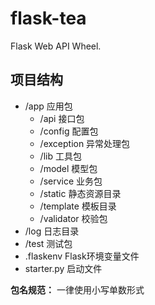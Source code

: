 # flask-tea
Flask Web API Wheel.

## 项目结构
- /app 应用包
  - /api 接口包
  - /config 配置包
  - /exception 异常处理包
  - /lib 工具包
  - /model 模型包
  - /service 业务包
  - /static 静态资源目录
  - /template 模板目录
  - /validator 校验包
- /log 日志目录
- /test 测试包
- .flaskenv Flask环境变量文件
- starter.py 启动文件

**包名规范：** 一律使用小写单数形式
